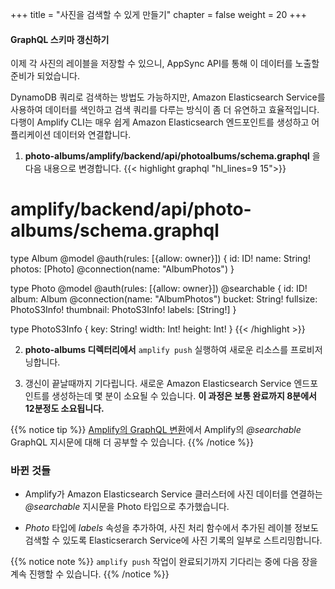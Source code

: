 +++
title = "사진을 검색할 수 있게 만들기"
chapter = false
weight = 20
+++

#### GraphQL 스키마 갱신하기

이제 각 사진의 레이블을 저장할 수 있으니, AppSync API를 통해 이 데이터를 노출할 준비가 되었습니다.

DynamoDB 쿼리로 검색하는 방법도 가능하지만, Amazon Elasticsearch Service를 사용하여 데이터를 색인하고 검색 쿼리를 다루는 방식이 좀 더 유연하고 효율적입니다. 다행이 Amplify CLI는 매우 쉽게 Amazon Elasticsearch 엔드포인트를 생성하고 어플리케이션 데이터와 연결합니다.


1. **photo-albums/amplify/backend/api/photoalbums/schema.graphql** 을 다음 내용으로 변경합니다.
{{< highlight graphql "hl_lines=9 15">}}
# amplify/backend/api/photo-albums/schema.graphql

type Album @model @auth(rules: [{allow: owner}]) {
    id: ID!
    name: String!
    photos: [Photo] @connection(name: "AlbumPhotos")
}

type Photo @model @auth(rules: [{allow: owner}]) @searchable {
    id: ID!
    album: Album @connection(name: "AlbumPhotos")
    bucket: String!
    fullsize: PhotoS3Info!
    thumbnail: PhotoS3Info!
    labels: [String!]
}

type PhotoS3Info {
    key: String!
    width: Int!
    height: Int!
}
{{< /highlight >}}

2. **photo-albums 디렉터리에서** `amplify push` 실행하여 새로운 리소스를 프로비저닝합니다.

3. 갱신이 끝날때까지 기다립니다. 새로운 Amazon Elasticsearch Service 엔드포인트를 생성하는데 몇 분이 소요될 수 있습니다. **이 과정은 보통 완료까지 8분에서 12분정도 소요됩니다.**

{{% notice tip %}}
[Amplify의 GraphQL 변환](https://aws-amplify.github.io/docs/cli/graphql?sdk=js)에서 Amplify의 *@searchable* GraphQL 지시문에 대해 더 공부할 수 있습니다.
{{% /notice %}}

### 바뀐 것들
- Amplify가 Amazon Elasticsearch Service 클러스터에 사진 데이터를 연결하는 *@searchable* 지시문을 Photo 타입으로 추가했습니다.

- *Photo* 타입에 *labels* 속성을 추가하여, 사진 처리 함수에서 추가된 레이블 정보도 검색할 수 있도록 Elasticserarch Service에 사진 기록의 일부로 스트리밍합니다.


{{% notice note %}}
`amplify push` 작업이 완료되기까지 기다리는 중에 다음 장을 계속 진행할 수 있습니다.
{{% /notice %}}